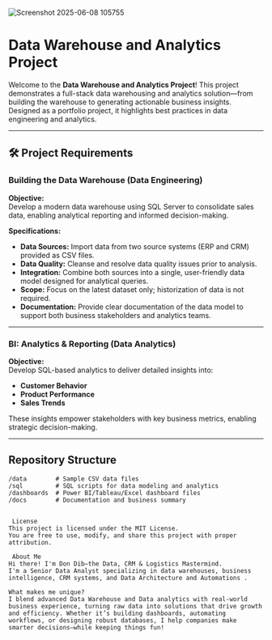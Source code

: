 ![Screenshot 2025-06-08 105755](https://github.com/user-attachments/assets/776c5b18-1b31-4147-b910-993d532e50ac)


# Data Warehouse and Analytics Project

Welcome to the **Data Warehouse and Analytics Project**! 
This project demonstrates a full-stack data warehousing and analytics solution—from building the warehouse to generating actionable business insights. Designed as a portfolio project, it highlights best practices in data engineering and analytics.

---

## 🛠️ Project Requirements

### Building the Data Warehouse (Data Engineering)

**Objective:**  
Develop a modern data warehouse using SQL Server to consolidate sales data, enabling analytical reporting and informed decision-making.

**Specifications:**
- **Data Sources:** Import data from two source systems (ERP and CRM) provided as CSV files.
- **Data Quality:** Cleanse and resolve data quality issues prior to analysis.
- **Integration:** Combine both sources into a single, user-friendly data model designed for analytical queries.
- **Scope:** Focus on the latest dataset only; historization of data is not required.
- **Documentation:** Provide clear documentation of the data model to support both business stakeholders and analytics teams.

---

### BI: Analytics & Reporting (Data Analytics)

**Objective:**  
Develop SQL-based analytics to deliver detailed insights into:
- **Customer Behavior**
- **Product Performance**
- **Sales Trends**

These insights empower stakeholders with key business metrics, enabling strategic decision-making.

---

##  Repository Structure

```plaintext
/data        # Sample CSV data files
/sql         # SQL scripts for data modeling and analytics
/dashboards  # Power BI/Tableau/Excel dashboard files
/docs        # Documentation and business summary


 License
This project is licensed under the MIT License.
You are free to use, modify, and share this project with proper attribution.

 About Me
Hi there! I'm Don Dib—the Data, CRM & Logistics Mastermind.
I'm a Senior Data Analyst specializing in data warehouses, business intelligence, CRM systems, and Data Architecture and Automations .

What makes me unique?
I blend advanced Data Warehouse and Data analytics with real-world business experience, turning raw data into solutions that drive growth and efficiency. Whether it’s building dashboards, automating workflows, or designing robust databases, I help companies make smarter decisions—while keeping things fun!

